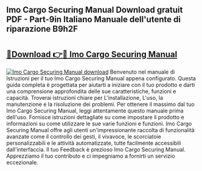 ## Imo Cargo Securing Manual Download gratuit PDF - Part-9in Italiano Manuale dell'utente di riparazione B9h2F

# <h2><a href="http://dfbmkbi.blite.top/?on=Imo+Cargo+Securing+Manual">🔗Download 👉🔴 Imo Cargo Securing Manual</a></h2>

[![Imo Cargo Securing Manual download](https://i.imgur.com/lujVjoI.png)](http://dfbmkbi.blite.top/?on=Imo+Cargo+Securing+Manual)
Benvenuto nel manuale di Istruzioni per il tuo Imo Cargo Securing Manual appena configurato. Questa guida completa è progettata per aiutarti a iniziare con il tuo prodotto e darti una comprensione approfondita delle sue caratteristiche, funzioni e capacità. Troverai istruzioni chiare per L'installazione, L'uso, la manutenzione e la risoluzione dei problemi. Per ottenere il massimo dal tuo Imo Cargo Securing Manual, leggi attentamente questo manuale prima dell'uso. Fornisce istruzioni dettagliate su come impostare il prodotto e informazioni su come utilizzare le sue varie funzioni e funzioni. Imo Cargo Securing Manual offre agli utenti un'impressionante raccolta di funzionalità avanzate come il controllo dei gesti, il vivavoce, le scorciatoie personalizzabili e le attività automatizzate, tutte facilmente accessibili dall'interfaccia. Il tuo Feedback è prezioso Imo Cargo Securing Manual. Apprezziamo il tuo contributo e ci impegniamo a fornirti un servizio eccezionale.
